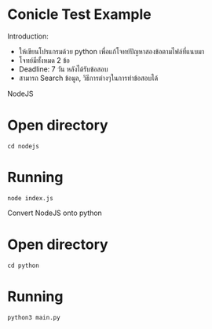 # Conicle Test Example

Introduction:
- ให้เขียนโปรแกรมด้วย python เพื่อแก้โจทย์ปัญหาสองข้อตามไฟล์ที่แนบมา
- โจทย์มีทั้งหมด 2 ข้อ
- Deadline: 7 วัน หลังได้รับข้อสอบ
- สามารถ Search ข้อมูล, วิธีการต่างๆในการทำข้อสอบได้

NodeJS
# Open directory
```
cd nodejs
```
# Running
```
node index.js
```

Convert NodeJS onto python
# Open directory
```
cd python
```

# Running
```
python3 main.py
```

